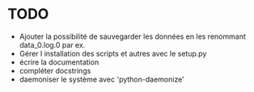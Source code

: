 TODO
====

* Ajouter la possibilité de sauvegarder les données en les renommant data_0.log.0 par ex.
* Gérer l installation des scripts et autres avec le setup.py
* écrire la documentation
* compléter docstrings
* daemoniser le système avec 'python-daemonize'
